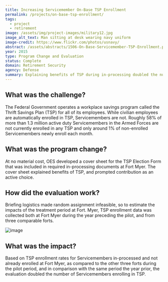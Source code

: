 ```yaml
---
title: Increasing Servicemember On-Base TSP Enrollment
permalink: /projects/on-base-tsp-enrollment/
tags:
  - project
  - retirement
image: /assets/img/project-images/military12.jpg
image_alt_text: Man sitting at desk wearing navy uniform
image-credit: https://www.flickr.com/photos/usnavy/
abstract: /assets/abstracts/1506-On-Base-Servicemember-TSP-Enrollment.pdf
year: 2015
type: Program Change and Evaluation
status: Complete
domain: Retirement Security
agency: Defense
summary: Explaining benefits of TSP during in-processing doubled the number of Servicemembers enrolling.
---
```

## What was the challenge?

The Federal Government operates a workplace savings program called the Thrift Savings Plan (TSP) for all of its employees. While civilian employees are automatically enrolled in TSP, Servicemembers are not. Roughly 58% of more than 1.3 million active duty Servicemembers in the Armed Forces are not currently enrolled in any TSP and only around 1% of non-enrolled Servicemembers newly enroll each month.

## What was the program change?

At no material cost, OES developed a cover sheet for the TSP Election Form that was included in required in-processing documents  at Fort Myer. The cover sheet explained benefits of TSP, and  prompted contribution as an active choice.

## How did the evaluation work?

Briefing logistics made random assignment infeasible, so to estimate the impacts of the treatment period at Fort. Myer, TSP enrollment  data was collected both at Fort Myer during the year preceding the pilot, and from three comparable forts.

![image]({{site.baseurl}}/assets/img/project-images/1506-graph.png)

## What was the impact?

Based on TSP enrollment rates for Servicemembers in-processed and not already enrolled at Fort Myer, as compared to the other three forts during the pilot period, and in comparison with the same period the year prior, the evaluation doubled the number of Servicemembers enrolling in TSP.
